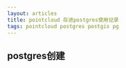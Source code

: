 ```yaml
---
layout: articles
title: pointcloud 存进postgres使用记录
tags: pointcloud postgres postgis pg
---
```



## postgres创建



